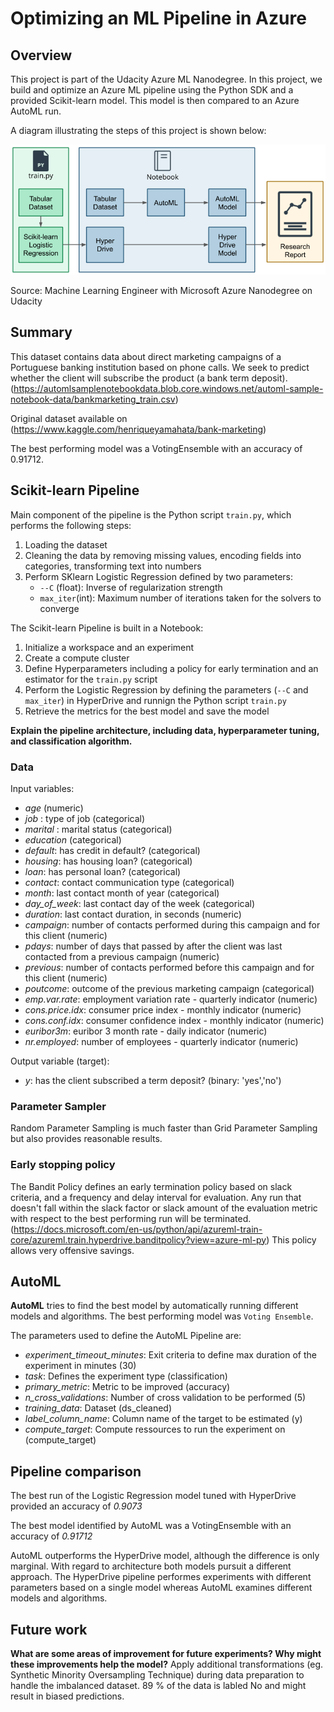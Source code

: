 # Optimizing an ML Pipeline in Azure

## Overview
This project is part of the Udacity Azure ML Nanodegree.
In this project, we build and optimize an Azure ML pipeline using the Python SDK and a provided Scikit-learn model.
This model is then compared to an Azure AutoML run.

A diagram illustrating the steps of this project is shown below:

![alt text](https://github.com/HaslRepos/nd00333_AZMLND_Optimizing_a_Pipeline_in_Azure-Starter_Files/blob/master/creating-and-optimizing-an-ml-pipeline.png "Optimizing an ML Pipeline")

Source: Machine Learning Engineer with Microsoft Azure Nanodegree on Udacity

## Summary
This dataset contains data about direct marketing campaigns of a Portuguese banking institution based on phone calls. We seek to predict whether the client will subscribe the product (a bank term deposit).
(https://automlsamplenotebookdata.blob.core.windows.net/automl-sample-notebook-data/bankmarketing_train.csv)

Original dataset available on (https://www.kaggle.com/henriqueyamahata/bank-marketing)

The best performing model was a VotingEnsemble with an accuracy of 0.91712.

## Scikit-learn Pipeline

Main component of the pipeline is the Python script `train.py`, which performs the following steps:
1. Loading the dataset
2. Cleaning the data by removing missing values, encoding fields into categories, transforming text into numbers
3. Perform SKlearn Logistic Regression defined by two parameters:
    * `--C` (float): Inverse of regularization strength
    * `max_iter`(int): Maximum number of iterations taken for the solvers to converge

The Scikit-learn Pipeline is built in a Notebook:
1. Initialize a workspace and an experiment
2. Create a compute cluster
3. Define Hyperparameters including a policy for early termination and an estimator for the `train.py` script
4. Perform the Logistic Regression by defining the parameters (`--C` and `max_iter`) in HyperDrive and runnign the Python script `train.py`
5. Retrieve the metrics for the best model and save the model

**Explain the pipeline architecture, including data, hyperparameter tuning, and classification algorithm.**

### Data

Input variables:
* *age* (numeric)
* *job* : type of job (categorical)
* *marital* : marital status (categorical)
* *education* (categorical)
* *default*: has credit in default? (categorical)
* *housing*: has housing loan? (categorical)
* *loan*: has personal loan? (categorical)
* *contact*: contact communication type (categorical)
* *month*: last contact month of year (categorical)
* *day_of_week*: last contact day of the week (categorical)
* *duration*: last contact duration, in seconds (numeric)
* *campaign*: number of contacts performed during this campaign and for this client (numeric)
* *pdays*: number of days that passed by after the client was last contacted from a previous campaign (numeric)
* *previous*: number of contacts performed before this campaign and for this client (numeric)
* *poutcome*: outcome of the previous marketing campaign (categorical)
* *emp.var.rate*: employment variation rate - quarterly indicator (numeric)
* *cons.price.idx*: consumer price index - monthly indicator (numeric)
* *cons.conf.idx*: consumer confidence index - monthly indicator (numeric)
* *euribor3m*: euribor 3 month rate - daily indicator (numeric)
* *nr.employed*: number of employees - quarterly indicator (numeric)

Output variable (target):
* *y*: has the client subscribed a term deposit? (binary: 'yes','no')

### Parameter Sampler
Random Parameter Sampling is much faster than Grid Parameter Sampling but also provides reasonable results.

### Early stopping policy
The Bandit Policy defines an early termination policy based on slack criteria, and a frequency and delay interval for evaluation. Any run that doesn't fall within the slack factor or slack amount of the evaluation metric with respect to the best performing run will be terminated. (https://docs.microsoft.com/en-us/python/api/azureml-train-core/azureml.train.hyperdrive.banditpolicy?view=azure-ml-py)
This policy allows very offensive savings.

## AutoML
**AutoML** tries to find the best model by automatically running different models and algorithms. The best performing model was `Voting Ensemble`.

The parameters used to define the AutoML Pipeline are:

* *experiment_timeout_minutes*: Exit criteria to define max duration of the experiment in minutes (30)
* *task*: Defines the experiment type (classification)
* *primary_metric*: Metric to be improved (accuracy)
* *n_cross_validations*: Number of cross validation to be performed (5)
* *training_data*: Dataset (ds_cleaned)
* *label_column_name*: Column name of the target to be estimated (y)
* *compute_target*: Compute ressources to run the experiment on (compute_target)


## Pipeline comparison
The best run of the Logistic Regression model tuned with HyperDrive provided an accuracy of *0.9073*

The best model identified by AutoML was a VotingEnsemble with an accuracy of *0.91712*

AutoML outperforms the HyperDrive model, although the difference is only marginal.
With regard to architecture both models pursuit a different approach. The HyperDrive pipeline performes experiments with different parameters based on a single model whereas AutoML examines different models and algorithms.

## Future work
**What are some areas of improvement for future experiments? Why might these improvements help the model?**
Apply additional transformations (eg. Synthetic Minority Oversampling Technique) during data preparation to handle the imbalanced dataset. 89 % of the data is labled No and might result in biased predictions.
